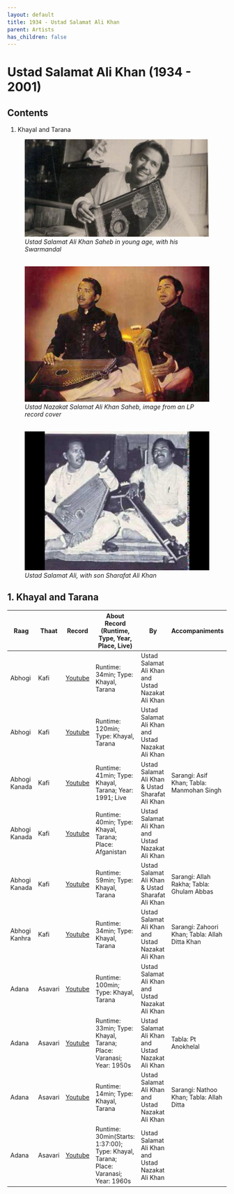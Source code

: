 ```yaml
---
layout: default
title: 1934 - Ustad Salamat Ali Khan
parent: Artists
has_children: false
---
```


# Ustad Salamat Ali Khan (1934 - 2001)

## Contents
1. Khayal and Tarana


<figure>
  <img
  src="../../../assets/images/artists/1934-ustad-salamat-ali-khan/ustad-salamat-ali-khan.jpg"
  alt="Ustad Salamat Ali Khan Image">
  <figcaption><i>Ustad Salamat Ali Khan Saheb in young age, with his Swarmandal</i></figcaption>
  <br />
</figure>

<figure>
  <img
  src="../../../assets/images/artists/1934-ustad-salamat-ali-khan/ustad-nazakat-salamat-ali-khan.jpg"
  alt="Ustad Nazakat Salamat Ali Khan Image">
  <figcaption><i>Ustad Nazakat Salamat Ali Khan Saheb, image from an LP record cover</i></figcaption>
  <br />
</figure>

<figure>
  <img
  src="../../../assets/images/artists/1934-ustad-salamat-ali-khan/ustad-salamat-sharafat-ali-khan.jpg"
  alt="Ustad Salamat Sharafat Ali Khan Image">
  <figcaption><i>Ustad Salamat Ali, with son Sharafat Ali Khan</i></figcaption>
</figure>



## 1. Khayal and Tarana

| Raag          | Thaat   | Record                                       | About Record (Runtime, Type, Year, Place, Live)                                     | By                                                | Accompaniments                                 |
| ------------- | ------- | -------------------------------------------- | ----------------------------------------------------------------------------------- | ------------------------------------------------- | ---------------------------------------------- |
| Abhogi        | Kafi    | [Youtube](https://www.youtube.com/watch?v=3_0VldEenVU) | Runtime: 34min; Type: Khayal, Tarana                                                | Ustad Salamat Ali Khan and Ustad Nazakat Ali Khan |
| Abhogi        | Kafi    | [Youtube](https://www.youtube.com/watch?v=oi2rvjtRBjA) | Runtime: 120min; Type: Khayal, Tarana                                               | Ustad Salamat Ali Khan and Ustad Nazakat Ali Khan |
| Abhogi Kanada | Kafi    | [Youtube](https://www.youtube.com/watch?v=2gFjxlbLM6o) | Runtime: 41min; Type: Khayal, Tarana; Year: 1991; Live                              | Ustad Salamat Ali Khan & Ustad Sharafat Ali Khan  | Sarangi: Asif Khan; Tabla: Manmohan Singh      |
| Abhogi Kanada | Kafi    | [Youtube](https://www.youtube.com/watch?v=pNrj5lAn56s) | Runtime: 40min; Type: Khayal, Tarana; Place: Afganistan                             | Ustad Salamat Ali Khan and Ustad Nazakat Ali Khan |
| Abhogi Kanada | Kafi    | [Youtube](https://www.youtube.com/watch?v=yeZ9UJnIEXk) | Runtime: 59min; Type: Khayal, Tarana                                                | Ustad Salamat Ali Khan & Ustad Sharafat Ali Khan  | Sarangi: Allah Rakha; Tabla: Ghulam Abbas      |
| Abhogi Kanhra | Kafi    | [Youtube](https://www.youtube.com/watch?v=JobD0znjLCs) | Runtime: 34min; Type: Khayal, Tarana                                                | Ustad Salamat Ali Khan and Ustad Nazakat Ali Khan | Sarangi: Zahoori Khan; Tabla: Allah Ditta Khan |
| Adana         | Asavari | [Youtube](https://www.youtube.com/watch?v=cAT2zFC1UXY) | Runtime: 100min; Type: Khayal, Tarana                                               | Ustad Salamat Ali Khan and Ustad Nazakat Ali Khan |
| Adana         | Asavari | [Youtube](https://www.youtube.com/watch?v=Hnw3BF08xSk) | Runtime: 33min; Type: Khayal, Tarana; Place: Varanasi; Year: 1950s                  | Ustad Salamat Ali Khan and Ustad Nazakat Ali Khan | Tabla: Pt Anokhelal                            |
| Adana         | Asavari | [Youtube](https://www.youtube.com/watch?v=kzpySlZY_gg) | Runtime: 14min; Type: Khayal, Tarana                                                | Ustad Salamat Ali Khan and Ustad Nazakat Ali Khan | Sarangi: Nathoo Khan; Tabla: Allah Ditta       |
| Adana         | Asavari | [Youtube](https://www.youtube.com/watch?v=mWIX5sbfPdM) | Runtime: 30min(Starts: 1:37:00); Type: Khayal, Tarana; Place: Varanasi; Year: 1960s | Ustad Salamat Ali Khan and Ustad Nazakat Ali Khan |
